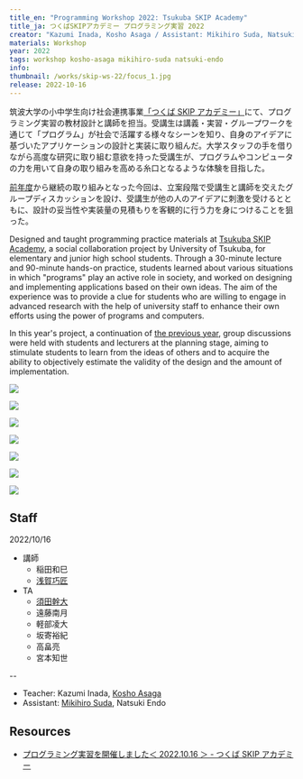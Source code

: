 ```yaml
---
title_en: "Programming Workshop 2022: Tsukuba SKIP Academy"
title_ja: つくばSKIPアカデミー プログラミング実習 2022
creator: "Kazumi Inada, Kosho Asaga / Assistant: Mikihiro Suda, Natsuki Endo"
materials: Workshop
year: 2022
tags: workshop kosho-asaga mikihiro-suda natsuki-endo
info:
thumbnail: /works/skip-ws-22/focus_1.jpg
release: 2022-10-16
---
```


筑波大学の小中学生向け社会連携事業[「つくば SKIP アカデミー」](https://skip.tsukuba.ac.jp)にて、プログラミング実習の教材設計と講師を担当。受講生は講義・実習・グループワークを通じて「プログラム」が社会で活躍する様々なシーンを知り、自身のアイデアに基づいたアプリケーションの設計と実装に取り組んだ。大学スタッフの手を借りながら高度な研究に取り組む意欲を持った受講生が、プログラムやコンピュータの力を用いて自身の取り組みを高める糸口となるような体験を目指した。

[前年度](/works/skip-ws-21)から継続の取り組みとなった今回は、立案段階で受講生と講師を交えたグループディスカッションを設け、受講生が他の人のアイデアに刺激を受けるとともに、設計の妥当性や実装量の見積もりを客観的に行う力を身につけることを狙った。

Designed and taught programming practice materials at [Tsukuba SKIP Academy](https://skip.tsukuba.ac.jp), a social collaboration project by University of Tsukuba, for elementary and junior high school students. Through a 30-minute lecture and 90-minute hands-on practice, students learned about various situations in which "programs" play an active role in society, and worked on designing and implementing applications based on their own ideas. The aim of the experience was to provide a clue for students who are willing to engage in advanced research with the help of university staff to enhance their own efforts using the power of programs and computers.

In this year's project, a continuation of [the previous year](/works/skip-ws-21), group discussions were held with students and lecturers at the planning stage, aiming to stimulate students to learn from the ideas of others and to acquire the ability to objectively estimate the validity of the design and the amount of implementation.

![](/works/skip-ws-22/topview.jpg)

![](/works/skip-ws-22/side_0.jpg)

![](/works/skip-ws-22/focus_0.jpg)

![](/works/skip-ws-22/focus_3.jpg)

![](/works/skip-ws-22/side_1.jpg)

![](/works/skip-ws-22/focus_1.jpg)

![](/works/skip-ws-22/focus_2.jpg)

## Staff

2022/10/16

- 講師
  - 稲田和巳
  - [浅賀巧匠](https://twitter.com/asagakosho)
- TA
  - [須田幹大](https://sudame.net/)
  - 遠藤南月
  - 軽部凌大
  - 坂寄裕紀
  - 高畠亮
  - 宮本知世

--

- Teacher: Kazumi Inada, [Kosho Asaga](https://twitter.com/asagakosho)
- Assistant: [Mikihiro Suda](https://sudame.net/), Natsuki Endo

## Resources

- [プログラミング実習を開催しました＜ 2022.10.16 ＞ - つくば SKIP アカデミー](https://skip.tsukuba.ac.jp/activity/programing%ef%bc%9c2022-10-16%ef%bc%9e/)
